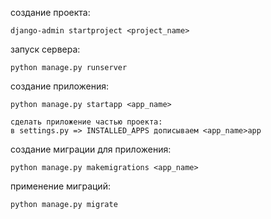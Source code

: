 создание проекта:

    django-admin startproject <project_name>

запуск сервера:

    python manage.py runserver

создание приложения:

    python manage.py startapp <app_name>

    сделать приложение частью проекта:
    в settings.py => INSTALLED_APPS дописываем <app_name>app

создание миграции для приложения:

    python manage.py makemigrations <app_name>

применение миграций:

    python manage.py migrate

